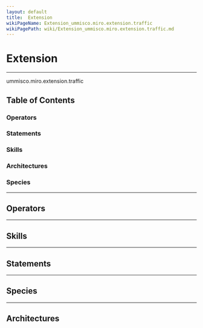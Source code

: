 ```yaml
---
layout: default
title:  Extension
wikiPageName: Extension_ummisco.miro.extension.traffic
wikiPagePath: wiki/Extension_ummisco.miro.extension.traffic.md
---
```


# Extension

----

 ummisco.miro.extension.traffic

## Table of Contents
### Operators


### Statements


### Skills


### Architectures



### Species



----

## Operators
	

----

## Skills
	

----

## Statements
		
	
----

## Species
	
	
----

## Architectures 
	
